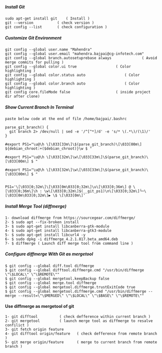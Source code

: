 ##### Install Git
	
	sudo apt-get install git	( Install )
	git --version			( check version )
	git config --list		( check configuration )

	
##### Customize Git Environment

	git config --global user.name "Mahendra"
	git config --global user.email "mahendra.bajpai@cg-infotech.com"
	git config --global branch.autosetuprebase always	           ( Avoid merge commits for pulling )
	git config --global color.ui true				   ( Color highlighting )
	git config --global color.status auto				   ( Color highlighting )
	git config --global color.branch auto				   ( Color highlighting )
	git config core.fileMode false					   ( inside project dir after clone)


##### Show Current  Branch In Terminal	

	paste below code at the end of file /home/bajpai/.bashrc
		
	parse_git_branch() {
	  git branch 2> /dev/null | sed -e '/^[^*]/d' -e 's/* \(.*\)/(\1)/'
	}

	#export PS1="\u@\h \[\033[33m\]\$(parse_git_branch)\[\033[00m\] ${debian_chroot:+($debian_chroot)}\w $ "

	#export PS1="\u@\h \[\033[32m\]\w\[\033[33m\]\$(parse_git_branch)\[\033[00m\] $ "

	#export PS1="\u@\h \[\033[32m\]\w\[\033[33m\]\$(parse_git_branch)\[\033[00m\] $ "


	PS1='\[\033[0;32m\]\[\033[0m\033[0;32m\]\u\[\033[0;36m\] @ \[\033[0;36m\]\h : \w\[\033[0;32m\]$(__git_ps1)\n\[\033[0;32m\]└─\[\033[0m\033[0;32m\]▶ \$ \[\033[0m\]'




##### Install Merge Tool (diffmerge)
	
	1- download diffmerge from https://sourcegear.com/diffmerge/
	2- $ sudo apt --fix-broken install
	3- $ sudo apt-get install libcanberra-gtk-module
	4- $ sudo apt-get install libcanberra-gtk3-module
	5- $ sudo apt-get install libcurl4 -y
	6- $ sudo dpkg -i diffmerge_4.2.1.817.beta_amd64.deb
	7- $ diffmerge ( Launch diff merge tool from command line )

	
##### Configure diffmerge With Git as mergetool

	$ git config --global diff.tool diffmerge
	$ git config --global difftool.diffmerge.cmd "/usr/bin/diffmerge \"\$LOCAL\" \"\$REMOTE\""
	$ git config --global mergetool.keepBackup false
	$ git config --global merge.tool diffmerge
	$ git config --global mergetool.diffmerge.trustExitCode true
	$ git config --global mergetool.diffmerge.cmd "/usr/bin/diffmerge --merge --result=\"\$MERGED\" \"\$LOCAL\" \"\$BASE\" \"\$REMOTE\""


#### Use diffmerge as mergetool of git

	1- git difftool 		 ( check defference within current branch )
	2- git mergetool 		 ( launch merge tool as diffmerge to resalve confilict )
	3- git fetch origin feature
	4- git difftool origin/feature   ( check defference from remote branch )
	5- git merge origin/feature 	 ( merge to current branch from remote branch )

	

	
	
	
	
